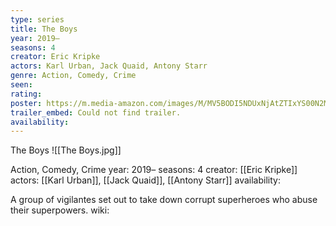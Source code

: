 ```yaml
---
type: series
title: The Boys
year: 2019–
seasons: 4
creator: Eric Kripke
actors: Karl Urban, Jack Quaid, Antony Starr
genre: Action, Comedy, Crime
seen:
rating: 
poster: https://m.media-amazon.com/images/M/MV5BODI5NDUxNjAtZTIxYS00N2M1LWI5NmItODBmM2QyNTU4ZDY4XkEyXkFqcGdeQXVyMTM1NjM2ODg1._V1_SX300.jpg
trailer_embed: Could not find trailer.
availability:
---
```

The Boys
![[The Boys.jpg]]

Action, Comedy, Crime
year: 2019–
seasons: 4
creator: [[Eric Kripke]]
actors: [[Karl Urban]], [[Jack Quaid]], [[Antony Starr]]
availability:

A group of vigilantes set out to take down corrupt superheroes who abuse their superpowers.
wiki: 


